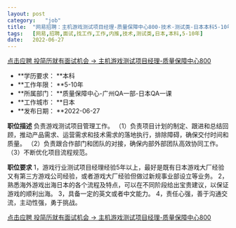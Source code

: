 ```yaml
---
layout:	post
category:	"job"
title:	"网易招聘：主机游戏测试项目经理-质量保障中心800-技术-测试类-日本本科5-10年"
tags:	[网易,招聘,面试,找工作,工作,内推,技术,测试类,日本,本科,5-10年]
date:	2022-06-27
---
```


[点击应聘 投简历就有面试机会 -> 主机游戏测试项目经理-质量保障中心800](http://mobile.bole.netease.com/bole/boleDetail?id=41009&employeeId=346f03c3cda5f04c&key=all)



- **学历要求： **本科
- **工作年限： **5-10年
- **所属部门： **质量保障中心-广州QA一部-日本QA一课
- **工作城市： **日本
- **发布日期： **2022-06-27



**职位描述**
负责游戏测试项目管理工作。
（1）负责项目计划的制定、跟进和总结回顾，推动产品需求、运营需求和技术需求的落地执行，排除障碍，确保交付时间和质量。
（2）负责跟合作部门和团队的对接，确保内部外部团队高效协同工作。
（3）不断优化项目流程规范。



**职位要求**
1，游戏行业测试项目经理经验5年以上，最好是既有日本游戏大厂经验又有第三方游戏公司经验，或者游戏大厂经验但做过新规事业部设立等业务。
2，熟悉海外游戏出海日本的各个流程及特点，可以在不同阶段给出宝贵建议，以保证游戏的顺利出海。
3，具备一定的英文或者中文能力。
4，责任心强，善于沟通交流，主动性强，勇于挑战。




[点击应聘 投简历就有面试机会 -> 主机游戏测试项目经理-质量保障中心800](http://mobile.bole.netease.com/bole/boleDetail?id=41009&employeeId=346f03c3cda5f04c&key=all)